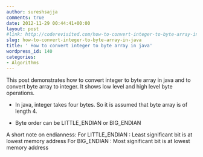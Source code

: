 ```yaml
---
author: sureshsajja
comments: true
date: 2012-11-29 00:44:41+00:00
layout: post
#link: http://coderevisited.com/how-to-convert-integer-to-byte-array-in-java/
slug: how-to-convert-integer-to-byte-array-in-java
title: ' How to convert integer to byte array in java'
wordpress_id: 140
categories:
- Algorithms
---
```


This post demonstrates how to convert integer to byte array in java and to convert byte array to integer. It shows low level and high level byte operations.



	
  * In java, integer takes four bytes. So it is assumed that byte array is of length 4.

	
  * Byte order can be LITTLE_ENDIAN or BIG_ENDIAN


A short note on endianness:
For LITTLE_ENDIAN : Least significant bit is at lowest memory address
For BIG_ENDIAN : Most significant bit is at lowest memory address

 




